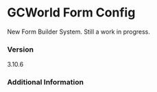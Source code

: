 # GCWorld Form Config

New Form Builder System.  Still a work in progress.




### Version
3.10.6

### Additional Information
